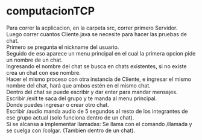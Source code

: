 # computacionTCP
Para correr la acplicacion, en la carpeta src, correr primero Servidor.<br/>
Luego correr cuantos Cliente.java se necesite para hacer las pruebas de chat.<br/>
Primero se pregunta el nickname del usuario. <br/>
Seguido de eso aparece un menu principal en el cual la primera opcion pide un nombre de un chat.<br/>
Ingresando el nombre del chat se busca en chats existentes, si no existe crea un chat con ese nombre.<br/>
Hacer el mismo proceso con otra instancia de Cliente, e ingresar el mismo nombre del chat, hará que ambos estén en el mismo chat.<br/>
Dentro del chat se puede escribir y dar enter para mandar mensajes.<br/>
Escribir /exit te saca del grupo y te manda al menu principal.<br/>
Donde puedes ingresar o crear otro chat. <br/>
Escribir /audio manda audio de 5 segundos al resto de los integrantes de ese grupo actual (solo funciona dentro de un chat).<br/>
Si se alcansa a implementar llamadas: Se llama con el comando /llamada y se cuelga con /colgar. (Tambien dentro de un chat).<br/>

